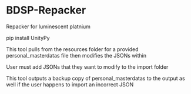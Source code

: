 # BDSP-Repacker
Repacker for luminescent platnium

pip install UnityPy 

This tool pulls from the resources folder for a provided personal_masterdatas file then modifies the JSONs within

User must add JSONs that they want to modify to the import folder

This tool outputs a backup copy of personal_masterdatas to the output as well if the user happens to import an incorrect JSON